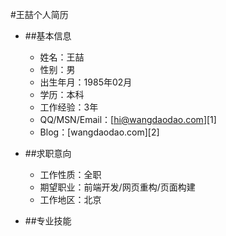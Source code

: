 #王喆个人简历

*    ##基本信息

      * 姓名：王喆
      * 性别：男
      * 出生年月：1985年02月
      * 学历：本科
      * 工作经验：3年
      * QQ/MSN/Email：[hi@wangdaodao.com][1]
      * Blog：[wangdaodao.com][2]

*    ##求职意向

      * 工作性质：全职
      * 期望职业：前端开发/网页重构/页面构建
      * 工作地区：北京

*    ##专业技能
